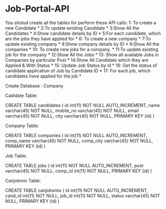 # Job-Portal-API


You sholud create all the tables for perform these API calls: 1: To create a new Candidate * 
2:To update existing Candidate *
3:Show All the Candidates *
4:Show candidate details by ID *
5:For each candidate, which are the jobs they have applied for * 
6: To create a new company *
7:To update existing company *
8:Show company details by ID *
9:Show All the companies * 10: 
To create new jobs for a company. *
11:To update existing job for the company *
12:Show All the Jobs * 
13: Show all available Jobs in Companies by particular Post * 
14:Show All Candidate which they are Applied & With Status *
15: Update Job Status by id * 
16: Get the status of candidate application of Job by Candidate ID *
17: For each job, which candidates have applied for the job *

Create Database : Company

Cadidate Table:

CREATE TABLE candidates ( id int(11) NOT NULL AUTO_INCREMENT, name varchar(45) NOT NULL, mobile_no varchar(45) NOT NULL, email varchar(45) NOT NULL, city varchar(45) NOT NULL, PRIMARY KEY (id) )

Company Table:

CREATE TABLE companies ( id int(11) NOT NULL AUTO_INCREMENT, comp_name varchar(45) NOT NULL, comp_city varchar(45) NOT NULL, PRIMARY KEY (id) )

Job Table:

CREATE TABLE jobs ( id int(11) NOT NULL AUTO_INCREMENT, post varchar(45) NOT NULL, comp_id int(11) NOT NULL, PRIMARY KEY (id) )

Canjobmix Table:

CREATE TABLE canjobsmix ( id int(11) NOT NULL AUTO_INCREMENT, cand_id int(11) NOT NULL, job_id int(11) NOT NULL, status varchar(45) NOT NULL, PRIMARY KEY (id) )
